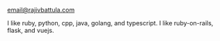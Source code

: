 email@rajivbattula.com

I like ruby, python, cpp, java, golang, and typescript.
I like ruby-on-rails, flask, and vuejs.
